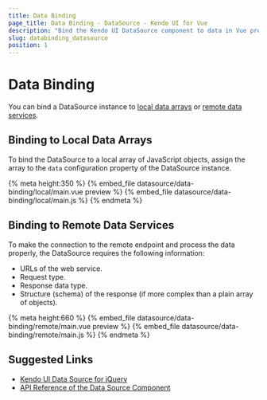 ```yaml
---
title: Data Binding
page_title: Data Binding - DataSource - Kendo UI for Vue
description: "Bind the Kendo UI DataSource component to data in Vue projects."
slug: databinding_datasource
position: 1
---
```


<div><WrapperBanner></WrapperBanner></div>

# Data Binding

You can bind a DataSource instance to [local data arrays](#toc-binding-to-local-data-arrays) or [remote data services](#toc-remote-data-services).  

## Binding to Local Data Arrays

To bind the DataSource to a local array of JavaScript objects, assign the array to the `data` configuration property of the DataSource instance.

{% meta height:350 %}
{% embed_file datasource/data-binding/local/main.vue preview %}
{% embed_file datasource/data-binding/local/main.js %}
{% endmeta %}

## Binding to Remote Data Services

To make the connection to the remote endpoint and process the data properly, the DataSource requires the following information:

* URLs of the web service.
* Request type.
* Response data type.
* Structure (schema) of the response (if more complex than a plain array of objects).

{% meta height:660 %}
{% embed_file datasource/data-binding/remote/main.vue preview %}
{% embed_file datasource/data-binding/remote/main.js %}
{% endmeta %}

## Suggested Links

* [Kendo UI Data Source for jQuery](https://docs.telerik.com/kendo-ui/framework/datasource/overview)
* [API Reference of the Data Source Component](https://docs.telerik.com/kendo-ui/api/javascript/data/datasource)
